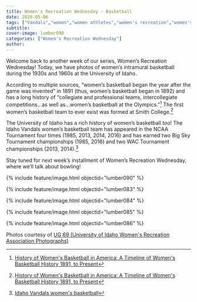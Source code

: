```yaml
---
title: Women's Recreation Wednesday - Basketball
date: 2020-05-06
tags: ["Vandals","women","women athletes","women's recreation","women's sports","women in sports","women's recreation Wednesday","moscou","university history","university archives"]
subtitle: 
cover-image: lumber090
categories: ["Women's Recreation Wednesday"]
author: 
---
```


Welcome back to another week of our series, Women’s
Recreation Wednesday! Today, we have photos of women’s intramural basketball
during the 1930s and 1960s at the University of Idaho.

According to multiple sources, “women’s basketball began
the year after the game was invented” in 1891 (thus, women’s basketball began
in 1892) and has a long history of “collegiate and professional teams, intercollegiate
competitions…as well as…women’s basketball at the Olympics.”[^1]
The first women’s basketball team to ever exist was formed at Smith College.[^1]

The University of Idaho has a rich history of women’s
basketball too! The Idaho Vandals women’s basketball team has appeared in the
NCAA Tournament four times (1985, 2013, 2014, 2016) and has earned two Big Sky
Tournament championships (1985, 2016) and two WAC Tournament championships
(2013, 2014).[^2]

Stay tuned for next week’s installment of Women’s
Recreation Wednesday, where we’ll talk about bowling!

{% include feature/image.html objectid="lumber090" %}

{% include feature/image.html objectid="lumber083" %}

{% include feature/image.html objectid="lumber084" %}

{% include feature/image.html objectid="lumber085" %}

{% include feature/image.html objectid="lumber086" %}

Photos courtesy of [UG 69 (University of Idaho Women's Recreation Association Photographs)](http://archiveswest.orbiscascade.org/ark:/80444/xv152953/op=fstyle.aspx?t=k&amp;q=)

[^1]: [History of Women's Basketball in America: A Timeline of Women's Basketball History 1891, to Present](https://www.thoughtco.com/history-of-womens-basketball-in-america-3528489)
[^2]: [Idaho Vandals women's basketball](https://en.wikipedia.org/wiki/Idaho_Vandals_women's_basketball)
